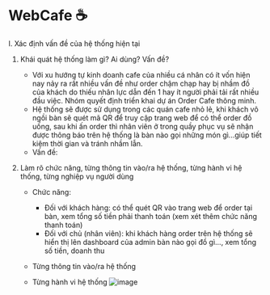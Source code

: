 # WebCafe ☕

I. Xác định vấn đề của hệ thống hiện tại
1. Khái quát hệ thống làm gì? Ai dùng? Vấn đề?
   - Với xu hướng tự kinh doanh cafe của nhiều cá nhân có ít vốn hiện nay nảy ra rất nhiều vấn đề như order chậm chạp hay bị nhầm đồ của khách do thiếu nhân lực dẫn đến 1 hay ít người phải tải rất nhiều đầu việc. Nhóm quyết định triển khai dự án Order Cafe thông minh.
   - Hệ thống sẽ được sử dụng trong các quán cafe nhỏ lẻ, khi khách vô ngồi bàn sẽ quét mã QR để truy cập trang web để có thể order đồ uống, sau khi ấn order thì nhân viên ở trong quầy phục vụ sẽ nhận được thông báo trên hệ thống là bàn nào gọi những món gì...giúp tiết kiệm thời gian và tránh nhầm lẫn.
   -  Vấn đề: 

2. Làm rõ chức năng, từng thông tin vào/ra hệ thống, từng hành vi hệ thống, từng nghiệp vụ người dùng
   - Chức năng:
     + Đối với khách hàng: có thể quét QR vào trang web để order tại bàn, xem tổng số tiền phải thanh toán (xem xét thêm chức năng thanh toán)
     + Đối với chủ (nhân viên): khi khách hàng order trên hệ thống sẽ hiển thị lên dashboard của admin bàn nào gọi đồ gì..., xem tổng số tiền, doanh thu

   - Từng thông tin vào/ra hệ thống
   - Từng hành vi hệ thống
   ![image](https://github.com/moenguyenx/WebCafe/assets/130982716/8ecf267d-0378-4192-a04c-cbed031a7b64)
